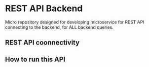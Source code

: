 # REST API Backend
Micro repository designed for developing microservice for REST API connecting to the backend, for ALL backend queries.

## REST API coonnectivity

## How to run this API

